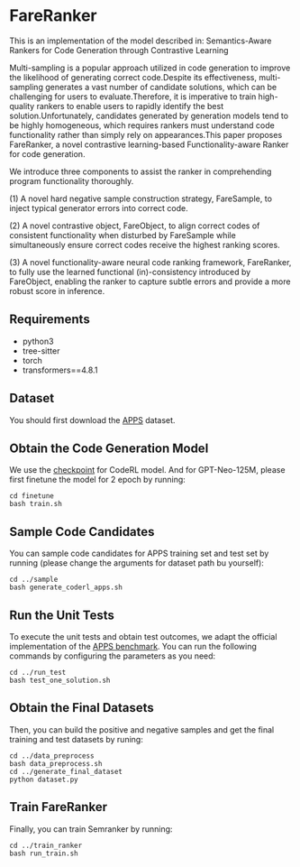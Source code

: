 # FareRanker
This is an implementation of the model described in: Semantics-Aware Rankers for Code Generation through Contrastive Learning

Multi-sampling is a popular approach utilized in code generation to improve the likelihood of generating correct code.Despite its effectiveness, multi-sampling generates a vast number of candidate solutions, which can be challenging for users to evaluate.Therefore, it is imperative to train high-quality rankers to enable users to rapidly identify the best solution.Unfortunately, candidates generated by generation models tend to be highly homogeneous, which requires rankers must understand code functionality rather than simply rely on appearances.This paper proposes FareRanker, a novel contrastive learning-based Functionality-aware Ranker for code generation.

We introduce three components to assist the ranker in comprehending program functionality thoroughly.

(1) A novel hard negative sample construction strategy, FareSample, to inject typical generator errors into correct code.

(2) A novel contrastive object, FareObject, to align correct codes of consistent functionality when disturbed by FareSample while simultaneously ensure correct codes receive the highest ranking scores. 

(3) A novel functionality-aware neural code ranking framework, FareRanker, to fully use the learned functional (in)-consistency introduced by FareObject, enabling the ranker to capture subtle errors and provide a more robust score in inference. 

## Requirements
* python3
* tree-sitter
* torch
* transformers==4.8.1

## Dataset
You should first download the [APPS](https://github.com/hendrycks/apps) dataset.

## Obtain the Code Generation Model
We use the [checkpoint](https://console.cloud.google.com/storage/browser/sfr-coderl-research/codet5_finetuned_codeRL) for CodeRL model. And for GPT-Neo-125M, please first finetune the model for 2 epoch by running:
```
cd finetune
bash train.sh
```
## Sample Code Candidates
You can sample code candidates for APPS training set and test set by running (please change the arguments for dataset path bu yourself):
```
cd ../sample
bash generate_coderl_apps.sh
```
## Run the Unit Tests

To execute the unit tests and obtain test outcomes, we adapt the official implementation of the [APPS benchmark](https://github.com/hendrycks/apps). You can run the following commands by configuring the parameters as you need:
```
cd ../run_test
bash test_one_solution.sh
```

## Obtain the Final Datasets
Then, you can build the positive and negative samples and get the final training and test datasets by runing:
```
cd ../data_preprocess
bash data_preprocess.sh
cd ../generate_final_dataset
python dataset.py
```
## Train FareRanker
Finally, you can train Semranker by running:
```
cd ../train_ranker
bash run_train.sh
```
